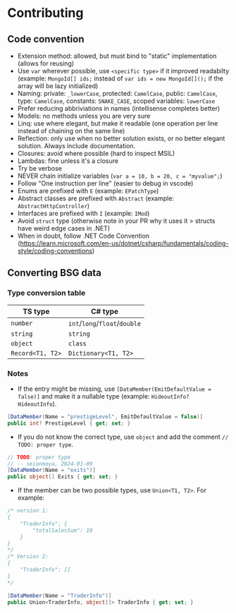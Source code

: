 # Contributing

## Code convention

- Extension method: allowed, but must bind to "static" implementation (allows for reusing)
- Use `var` wherever possible, use `<specific type>` if it improved readabilty (example: `MongoId[] ids;` instead of `var ids = new MongoId[]();` if the array will be lazy initialized)
- Naming: private: `_lowerCase`, protected: `CamelCase`, public: `CamelCase`, type: `CamelCase`, constants: `SNAKE_CASE`, scoped variables: `lowerCase`
- Prefer reducing abbriviations in names (intellisense completes better)
- Models: no methods unless you are very sure
- Linq: use where elegant, but make it readable (one operation per line instead of chaining on the same line)
- Reflection: only use when no better solution exists, or no better elegant solution. Always include documentation.
- Closures: avoid where possible (hard to inspect MSIL)
- Lambdas: fine unless it's a closure
- Try be verbose
- NEVER chain initialize variables (`var a = 10, b = 20, c = "myvalue";`)
- Follow "One instruction per line" (easier to debug in vscode)
- Enums are prefixed with `E` (example: `EPatchType`)
- Abstract classes are prefixed with `Abstract` (example: `AbstractHttpController`)
- Interfaces are prefixed with `I` (example: `IMod`)
- Avoid `struct` type (otherwise note in your PR why it uses it > structs have weird edge cases in .NET)
- When in doubt, follow .NET Code Convention (https://learn.microsoft.com/en-us/dotnet/csharp/fundamentals/coding-style/coding-conventions)

## Converting BSG data

### Type conversion table

TS type          | C# type
---------------- | -----------------------------
`number`         | `int`/`long`/`float`/`double`
`string`         | `string`
`object`         | `class`
`Record<T1, T2>` | `Dictionary<T1, T2>`

### Notes

- If the entry might be missing, use `[DataMember(EmitDefaultValue = false)]`
  and make it a nullable type (example: `HideoutInfo? HideoutInfo`).
```cs
[DataMember(Name = "prestigeLevel", EmitDefaultValue = false)]
public int? PrestigeLevel { get; set; }
```
- If you do not know the correct type, use `object` and add the comment
  `// TODO: proper type`.
```cs
// TODO: proper type
// -- seionmoya, 2024-01-09
[DataMember(Name = "exits")]
public object[] Exits { get; set; }
```
- If the member can be two possible types, use `Union<T1, T2>`. For example:
```cs
/* version 1:
{
    "TraderInfo": {
        "totalSalesSum": 10
    }
}
*/
/* Version 2:
{
    "TraderInfo": []
}
*/

[DataMember(Name = "TraderInfo")]
public Union<TraderInfo, object[]> TraderInfo { get; set; }
```